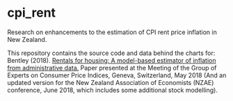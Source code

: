 # cpi_rent
Research on enhancements to the estimation of CPI rent price inflation in New Zealand.

This repository contains the source code and data behind the charts for:
Bentley (2018). [Rentals for housing: A model-based estimator of inflation from administrative data.](https://www.unece.org/index.php?id=46772)
Paper presented at the Meeting of the Group of Experts on Consumer Price Indices, Geneva, Switzerland, May 2018 (And an updated version for the New Zealand Association of Economists (NZAE) conference, June 2018, which includes some additional stock modelling).
